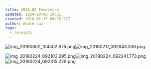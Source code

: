```yaml
---
title: 2018.02 Fevereiro
updated: 2024-10-06 10:51
created: 2018-02-17 09:25:22Z
author: André Luz
tags:
  - receipts
---
```


![img_20180602_104502.875.png](../../_resources/img_20180602_104502.875.png)![img_20180217_092843.336.png](../../_resources/img_20180217_092843.336.png)

![img_20180224_092103.695.png](../../_resources/img_20180224_092103.695.png)![img_20180224_092241.773.png](../../_resources/img_20180224_092241.773.png)![img_20180224_092315.229.png](../../_resources/img_20180224_092315.229.png)